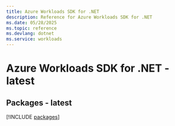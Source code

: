 ```yaml
---
title: Azure Workloads SDK for .NET
description: Reference for Azure Workloads SDK for .NET
ms.date: 05/28/2025
ms.topic: reference
ms.devlang: dotnet
ms.service: workloads
---
```

# Azure Workloads SDK for .NET - latest
## Packages - latest
[!INCLUDE [packages](workloads-index.md)]
